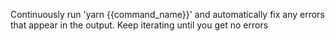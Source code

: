 Continuously run 'yarn {{command_name}}' and automatically fix any errors that appear in the output. Keep iterating until you get no errors